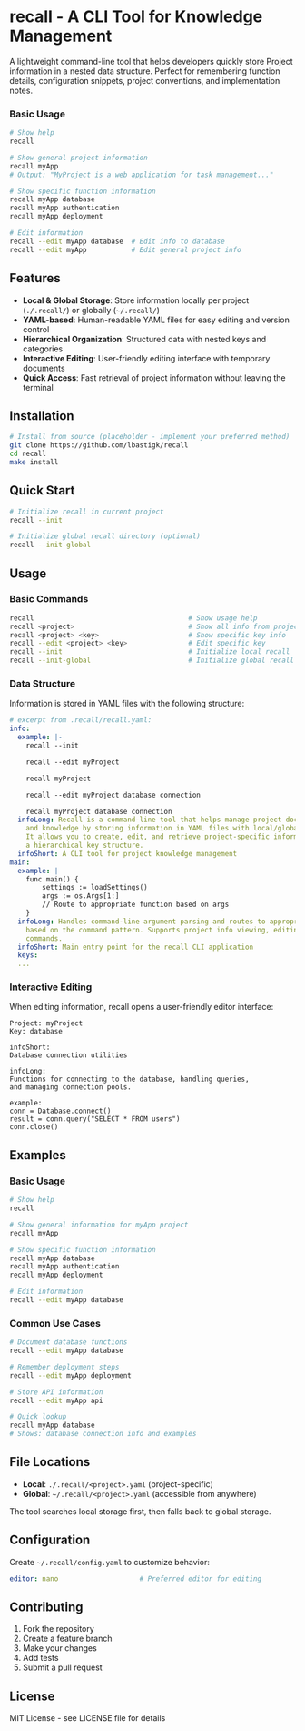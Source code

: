 # recall - A CLI Tool for Knowledge Management

A lightweight command-line tool that helps developers quickly store Project information in a nested data structure. Perfect for remembering function details, configuration snippets, project conventions, and implementation notes.

### Basic Usage
```bash
# Show help
recall

# Show general project information
recall myApp
# Output: "MyProject is a web application for task management..."

# Show specific function information
recall myApp database
recall myApp authentication
recall myApp deployment

# Edit information
recall --edit myApp database  # Edit info to database
recall --edit myApp           # Edit general project info
```

## Features

- **Local & Global Storage**: Store information locally per project (`./.recall/`) or globally (`~/.recall/`)
- **YAML-based**: Human-readable YAML files for easy editing and version control
- **Hierarchical Organization**: Structured data with nested keys and categories
- **Interactive Editing**: User-friendly editing interface with temporary documents
- **Quick Access**: Fast retrieval of project information without leaving the terminal

## Installation

```bash
# Install from source (placeholder - implement your preferred method)
git clone https://github.com/lbastigk/recall
cd recall
make install
```

## Quick Start

```bash
# Initialize recall in current project
recall --init

# Initialize global recall directory (optional)
recall --init-global
```

## Usage

### Basic Commands

```bash
recall                                      # Show usage help
recall <project>                            # Show all info from project.yaml
recall <project> <key>                      # Show specific key info
recall --edit <project> <key>               # Edit specific key
recall --init                               # Initialize local recall
recall --init-global                        # Initialize global recall
```

### Data Structure

Information is stored in YAML files with the following structure:

```yaml
# excerpt from .recall/recall.yaml:
info:
  example: |-
    recall --init

    recall --edit myProject

    recall myProject

    recall --edit myProject database connection

    recall myProject database connection
  infoLong: Recall is a command-line tool that helps manage project documentation
    and knowledge by storing information in YAML files with local/global storage priority.
    It allows you to create, edit, and retrieve project-specific information using
    a hierarchical key structure.
  infoShort: A CLI tool for project knowledge management
main:
  example: |
    func main() {
        settings := loadSettings()
        args := os.Args[1:]
        // Route to appropriate function based on args
    }
  infoLong: Handles command-line argument parsing and routes to appropriate functions
    based on the command pattern. Supports project info viewing, editing, and initialization
    commands.
  infoShort: Main entry point for the recall CLI application
  keys:
  ...
```

### Interactive Editing

When editing information, recall opens a user-friendly editor interface:

```
Project: myProject
Key: database

infoShort:
Database connection utilities

infoLong:
Functions for connecting to the database, handling queries,
and managing connection pools.

example:
conn = Database.connect()
result = conn.query("SELECT * FROM users")
conn.close()
```

## Examples

### Basic Usage
```bash
# Show help
recall

# Show general information for myApp project
recall myApp

# Show specific function information
recall myApp database
recall myApp authentication
recall myApp deployment

# Edit information
recall --edit myApp database
```

### Common Use Cases
```bash
# Document database functions
recall --edit myApp database

# Remember deployment steps  
recall --edit myApp deployment

# Store API information
recall --edit myApp api

# Quick lookup
recall myApp database
# Shows: database connection info and examples
```

## File Locations

- **Local**: `./.recall/<project>.yaml` (project-specific)
- **Global**: `~/.recall/<project>.yaml` (accessible from anywhere)

The tool searches local storage first, then falls back to global storage.

## Configuration

Create `~/.recall/config.yaml` to customize behavior:

```yaml
editor: nano                    # Preferred editor for editing
```

## Contributing

1. Fork the repository
2. Create a feature branch
3. Make your changes
4. Add tests
5. Submit a pull request

## License

MIT License - see LICENSE file for details